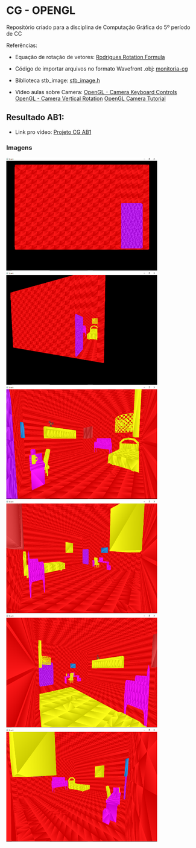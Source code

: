 # CG - OPENGL
Repositório criado para a disciplina de Computação Gráfica do 5º período de CC

Referências:

- Equação de rotação de vetores: [Rodrigues Rotation Formula](https://en.wikipedia.org/wiki/Rodrigues%27_rotation_formula)

- Código de importar arquivos no formato Wavefront .obj: [monitoria-cg](https://github.com/valeriojr/monitoria-cg/blob/master/projeto/src/11-carregar_obj.c)

- Biblioteca stb_image: [stb_image.h](https://github.com/nothings/stb/blob/master/stb_image.h)

- Video aulas sobre Camera: [OpenGL - Camera Keyboard Controls](https://www.youtube.com/watch?v=v6RZRPo0O3k)
                            [OpenGL - Camera Vertical Rotation](https://www.youtube.com/watch?v=7oNLw9Bct1k)
                            [OpenGL Camera Tutorial](https://www.youtube.com/watch?v=zHlxQoJYUhw)

## Resultado AB1:

- Link pro vídeo: [Projeto CG AB1](https://www.youtube.com/watch?v=tUBvlIbN5RY)

### Imagens
<img src="results/ab1_result1.png" width="400" height="300">
<img src="results/ab1_result2.png" width="400" height="300">
<img src="results/ab1_result3.png" width="400" height="300">
<img src="results/ab1_result4.png" width="400" height="300">
<img src="results/ab1_result5.png" width="400" height="300">
<img src="results/ab1_result6.png" width="400" height="300">